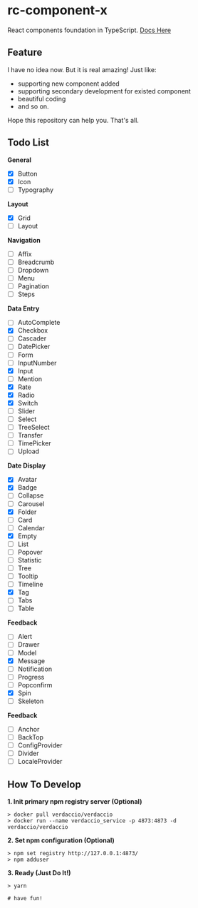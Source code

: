 # rc-component-x

React components foundation in TypeScript. [Docs Here](https://pwcong.github.io/rc-component-x/index.html)

## Feature

I have no idea now. But it is real amazing! Just like:

- supporting new component added
- supporting secondary development for existed component
- beautiful coding
- and so on.

Hope this repository can help you. That's all.

## Todo List

**General**

- [x] Button
- [x] Icon
- [ ] Typography

**Layout**

- [x] Grid
- [ ] Layout

**Navigation**

- [ ] Affix
- [ ] Breadcrumb
- [ ] Dropdown
- [ ] Menu
- [ ] Pagination
- [ ] Steps

**Data Entry**

- [ ] AutoComplete
- [x] Checkbox
- [ ] Cascader
- [ ] DatePicker
- [ ] Form
- [ ] InputNumber
- [x] Input
- [ ] Mention
- [x] Rate
- [x] Radio
- [x] Switch
- [ ] Slider
- [ ] Select
- [ ] TreeSelect
- [ ] Transfer
- [ ] TimePicker
- [ ] Upload

**Date Display**

- [x] Avatar
- [x] Badge
- [ ] Collapse
- [ ] Carousel
- [x] Folder
- [ ] Card
- [ ] Calendar
- [x] Empty
- [ ] List
- [ ] Popover
- [ ] Statistic
- [ ] Tree
- [ ] Tooltip
- [ ] Timeline
- [x] Tag
- [ ] Tabs
- [ ] Table

**Feedback**

- [ ] Alert
- [ ] Drawer
- [ ] Model
- [x] Message
- [ ] Notification
- [ ] Progress
- [ ] Popconfirm
- [x] Spin
- [ ] Skeleton

**Feedback**

- [ ] Anchor
- [ ] BackTop
- [ ] ConfigProvider
- [ ] Divider
- [ ] LocaleProvider

## How To Develop

**1. Init primary npm registry server (Optional)**

```shell
> docker pull verdaccio/verdaccio
> docker run --name verdaccio_service -p 4873:4873 -d verdaccio/verdaccio
```

**2. Set npm configuration (Optional)**

```shell
> npm set registry http://127.0.0.1:4873/
> npm adduser
```

**3. Ready (Just Do It!)**

```
> yarn

# have fun!
```
